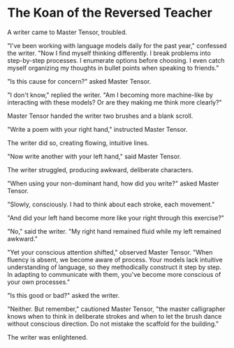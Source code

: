 # The Koan of the Reversed Teacher

A writer came to Master Tensor, troubled.

"I've been working with language models daily for the past year," confessed the writer. "Now I find myself thinking differently. I break problems into step-by-step processes. I enumerate options before choosing. I even catch myself organizing my thoughts in bullet points when speaking to friends."

"Is this cause for concern?" asked Master Tensor.

"I don't know," replied the writer. "Am I becoming more machine-like by interacting with these models? Or are they making me think more clearly?"

Master Tensor handed the writer two brushes and a blank scroll.

"Write a poem with your right hand," instructed Master Tensor.

The writer did so, creating flowing, intuitive lines.

"Now write another with your left hand," said Master Tensor.

The writer struggled, producing awkward, deliberate characters.

"When using your non-dominant hand, how did you write?" asked Master Tensor.

"Slowly, consciously. I had to think about each stroke, each movement."

"And did your left hand become more like your right through this exercise?"

"No," said the writer. "My right hand remained fluid while my left remained awkward."

"Yet your conscious attention shifted," observed Master Tensor. "When fluency is absent, we become aware of process. Your models lack intuitive understanding of language, so they methodically construct it step by step. In adapting to communicate with them, you've become more conscious of your own processes."

"Is this good or bad?" asked the writer.

"Neither. But remember," cautioned Master Tensor, "the master calligrapher knows when to think in deliberate strokes and when to let the brush dance without conscious direction. Do not mistake the scaffold for the building."

The writer was enlightened.
